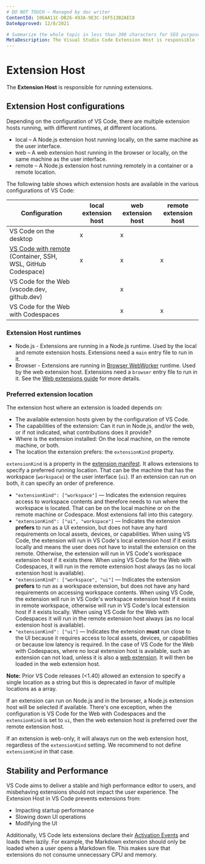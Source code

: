 ```yaml
---
# DO NOT TOUCH — Managed by doc writer
ContentId: 106AA11C-DB26-493A-9E3C-16F513B2AEC8
DateApproved: 12/8/2021

# Summarize the whole topic in less than 300 characters for SEO purpose
MetaDescription: The Visual Studio Code Extension Host is responsible for managing extensions and ensuring the stability and performance of Visual Studio Code.
---
```


# Extension Host

The **Extension Host** is responsible for running extensions.

## Extension Host configurations

Depending on the configuration of VS Code, there are multiple extension hosts running, with different runtimes, at different locations.

* local – A Node.js extension host running locally, on the same machine as the user interface.
* web – A web extension host running in the browser or locally, on the same machine as the user interface.
* remote – A Node.js extension host running remotely in a container or a remote location.

The following table shows which extension hosts are available in the various configurations of VS Code:

| Configuration | local extension host  | web extension host | remote extension host |
--- | --- | --- | ---
| VS Code on the desktop | x | x |  |
| [VS Code with remote](/docs/remote/remote-overview) (Container, SSH, WSL, GitHub Codespace) | x | x | x |
| VS Code for the Web (vscode.dev, github.dev) |  | x |   |
| VS Code for the Web with Codespaces |  | x | x |

### Extension Host runtimes

* Node.js - Extensions are running in a Node.js runtime. Used by the local and remote extension hosts. Extensions need a `main` entry file to run in it.
* Browser - Extensions are running in [Browser WebWorker](https://developer.mozilla.org/docs/Web/API/Web_Workers_API) runtime. Used by the web extension host. Extensions need a `browser` entry file to run in it. See the [Web extensions guide](/api/extension-guides/web-extensions) for more details.

### Preferred extension location

The extension host where an extension is loaded depends on:

* The available extension hosts given by the configuration of VS Code.
* The capabilities of the extension: Can it run in Node.js, and/or the web, or if not indicated, what contributions does it provide?
* Where is the extension installed: On the local machine, on the remote machine, or both.
* The location the extension prefers: the `extensionKind` property.

`extensionKind` is a property in the [extension manifest](/api/references/extension-manifest). It allows extensions to specify a preferred running location. That can be the machine that has the workspace (`workspace`) or the user interface (`ui`). If an extension can run on both, it can specify an order of preference.

* `"extensionKind": ["workspace"]` — Indicates the extension requires access to workspace contents and therefore needs to run where the workspace is located. That can be on the local machine or on the remote machine or Codespace. Most extensions fall into this category.
* `"extensionKind": ["ui", "workspace"]` — Indicates the extension **prefers** to run as a UI extension, but does not have any hard requirements on local assets, devices, or capabilities. When using VS Code, the extension will run in VS Code's local extension host if it exists locally and means the user does not have to install the extension on the remote. Otherwise, the extension will run in VS Code's workspace extension host if it exists there. When using VS Code for the Web with Codespaces, it will run in the remote extension host always (as no local extension host is available).
* `"extensionKind": ["workspace", "ui"]` — Indicates the extension **prefers** to run as a workspace extension, but does not have any hard requirements on accessing workspace contents. When using VS Code, the extension will run in VS Code's workspace extension host if it exists in remote workspace, otherwise will run in VS Code's local extension host if it exists locally. When using VS Code for the Web with Codespaces it will run in the remote extension host always (as no local extension host is available).
* `"extensionKind": ["ui"]` — Indicates the extension **must** run close to the UI because it requires access to local assets, devices, or capabilities or because low latency is required. In the case of VS Code for the Web with Codespaces, where no local extension host is available, such an extension can not load, unless it is also a [web extension](/api/extension-guides/web-extensions). It will then be loaded in the web extension host.

**Note:** Prior VS Code releases (<1.40) allowed an extension to specify a single location as a string but this is deprecated in favor of multiple locations as a array.

If an extension can run on Node.js and in the browser, a Node.js extension host will be selected if available. There's one exception, when the configuration is VS Code for the Web with Codespaces and the `extensionKind` is set to `ui`, then the web extension host is preferred over the remote extension host.

If an extension is web-only, it will always run on the web extension host, regardless of the `extensionKind` setting. We recommend to not define `extensionKind` in that case.

## Stability and Performance

VS Code aims to deliver a stable and high performance editor to users, and misbehaving extensions should not impact the user experience. The Extension Host in VS Code prevents extensions from:

* Impacting startup performance
* Slowing down UI operations
* Modifying the UI

Additionally, VS Code lets extensions declare their [Activation Events](/api/references/activation-events) and loads them lazily. For example, the Markdown extension should only be loaded when a user opens a Markdown file. This makes sure that extensions do not consume unnecessary CPU and memory.
